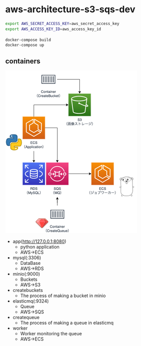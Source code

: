# aws-architecture-s3-sqs-dev

```sh
export AWS_SECRET_ACCESS_KEY=aws_secret_access_key
export AWS_ACCESS_KEY_ID=aws_access_key_id

docker-compose build
docker-compose up
```

## containers

![architecture](architecture.png)

- app(http://127.0.0.1:8080)
  - python application
  - AWS->ECS
- mysql(:3306)
  - DataBase
  - AWS->RDS
- minio(:9000)
  - Buckets
  - AWS->S3
- createbuckets
  - The process of making a bucket in minio
- elasticmq(:9324)
  - Queue
  - AWS->SQS
- createqueue
  - The process of making a queue in elasticmq
- worker
  - Worker monitoring the queue
  - AWS->ECS
